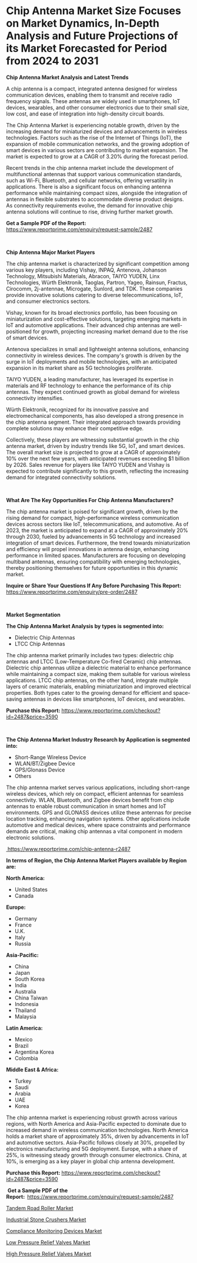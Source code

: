 <p><h1>Chip Antenna Market Size Focuses on Market Dynamics, In-Depth Analysis and Future Projections of its Market Forecasted for Period from 2024 to 2031</h1></p><p><strong>Chip Antenna Market Analysis and Latest Trends</strong></p>
<p><p>A chip antenna is a compact, integrated antenna designed for wireless communication devices, enabling them to transmit and receive radio frequency signals. These antennas are widely used in smartphones, IoT devices, wearables, and other consumer electronics due to their small size, low cost, and ease of integration into high-density circuit boards.</p><p>The Chip Antenna Market is experiencing notable growth, driven by the increasing demand for miniaturized devices and advancements in wireless technologies. Factors such as the rise of the Internet of Things (IoT), the expansion of mobile communication networks, and the growing adoption of smart devices in various sectors are contributing to market expansion. The market is expected to grow at a CAGR of 3.20% during the forecast period.</p><p>Recent trends in the chip antenna market include the development of multifunctional antennas that support various communication standards, such as Wi-Fi, Bluetooth, and cellular networks, offering versatility in applications. There is also a significant focus on enhancing antenna performance while maintaining compact sizes, alongside the integration of antennas in flexible substrates to accommodate diverse product designs. As connectivity requirements evolve, the demand for innovative chip antenna solutions will continue to rise, driving further market growth.</p></p>
<p><strong>Get a Sample PDF of the Report:&nbsp;</strong> <a href="https://www.reportprime.com/enquiry/request-sample/2487">https://www.reportprime.com/enquiry/request-sample/2487</a></p>
<p>&nbsp;</p>
<p><strong>Chip Antenna Major Market Players</strong></p>
<p><p>The chip antenna market is characterized by significant competition among various key players, including Vishay, INPAQ, Antenova, Johanson Technology, Mitsubishi Materials, Abracon, TAIYO YUDEN, Linx Technologies, Würth Elektronik, Taoglas, Partron, Yageo, Rainsun, Fractus, Cirocomm, 2j-antennae, Microgate, Sunlord, and TDK. These companies provide innovative solutions catering to diverse telecommunications, IoT, and consumer electronics sectors.</p><p>Vishay, known for its broad electronics portfolio, has been focusing on miniaturization and cost-effective solutions, targeting emerging markets in IoT and automotive applications. Their advanced chip antennas are well-positioned for growth, projecting increasing market demand due to the rise of smart devices.</p><p>Antenova specializes in small and lightweight antenna solutions, enhancing connectivity in wireless devices. The company's growth is driven by the surge in IoT deployments and mobile technologies, with an anticipated expansion in its market share as 5G technologies proliferate.</p><p>TAIYO YUDEN, a leading manufacturer, has leveraged its expertise in materials and RF technology to enhance the performance of its chip antennas. They expect continued growth as global demand for wireless connectivity intensifies.</p><p>Würth Elektronik, recognized for its innovative passive and electromechanical components, has also developed a strong presence in the chip antenna segment. Their integrated approach towards providing complete solutions may enhance their competitive edge.</p><p>Collectively, these players are witnessing substantial growth in the chip antenna market, driven by industry trends like 5G, IoT, and smart devices. The overall market size is projected to grow at a CAGR of approximately 10% over the next few years, with anticipated revenues exceeding $1 billion by 2026. Sales revenue for players like TAIYO YUDEN and Vishay is expected to contribute significantly to this growth, reflecting the increasing demand for integrated connectivity solutions.</p></p>
<p>&nbsp;</p>
<p><strong>What Are The Key Opportunities For Chip Antenna Manufacturers?</strong></p>
<p><p>The chip antenna market is poised for significant growth, driven by the rising demand for compact, high-performance wireless communication devices across sectors like IoT, telecommunications, and automotive. As of 2023, the market is anticipated to expand at a CAGR of approximately 20% through 2030, fueled by advancements in 5G technology and increased integration of smart devices. Furthermore, the trend towards miniaturization and efficiency will propel innovations in antenna design, enhancing performance in limited spaces. Manufacturers are focusing on developing multiband antennas, ensuring compatibility with emerging technologies, thereby positioning themselves for future opportunities in this dynamic market.</p></p>
<p><strong>Inquire or Share Your Questions If Any Before Purchasing This Report:</strong> <a href="https://www.reportprime.com/enquiry/pre-order/2487">https://www.reportprime.com/enquiry/pre-order/2487</a></p>
<p>&nbsp;</p>
<p><strong>Market Segmentation</strong></p>
<p><strong>The Chip Antenna Market Analysis by types is segmented into:</strong></p>
<p><ul><li>Dielectric Chip Antennas</li><li>LTCC Chip Antennas</li></ul></p>
<p><p>The chip antenna market primarily includes two types: dielectric chip antennas and LTCC (Low-Temperature Co-fired Ceramic) chip antennas. Dielectric chip antennas utilize a dielectric material to enhance performance while maintaining a compact size, making them suitable for various wireless applications. LTCC chip antennas, on the other hand, integrate multiple layers of ceramic materials, enabling miniaturization and improved electrical properties. Both types cater to the growing demand for efficient and space-saving antennas in devices like smartphones, IoT devices, and wearables.</p></p>
<p><strong>Purchase this Report:&nbsp;</strong><a href="https://www.reportprime.com/checkout?id=2487&price=3590">https://www.reportprime.com/checkout?id=2487&price=3590</a></p>
<p>&nbsp;</p>
<p><strong>The Chip Antenna Market Industry Research by Application is segmented into:</strong></p>
<p><ul><li>Short-Range Wireless Device</li><li>WLAN/BT/Zigbee Device</li><li>GPS/Glonass Device</li><li>Others</li></ul></p>
<p><p>The chip antenna market serves various applications, including short-range wireless devices, which rely on compact, efficient antennas for seamless connectivity. WLAN, Bluetooth, and Zigbee devices benefit from chip antennas to enable robust communication in smart homes and IoT environments. GPS and GLONASS devices utilize these antennas for precise location tracking, enhancing navigation systems. Other applications include automotive and medical devices, where space constraints and performance demands are critical, making chip antennas a vital component in modern electronic solutions.</p></p>
<p><a href="https://www.reportprime.com/chip-antenna-r2487">&nbsp;https://www.reportprime.com/chip-antenna-r2487</a></p>
<p><strong>In terms of Region, the Chip Antenna Market Players available by Region are:</strong></p>
<p>
    <p> <strong> North America: </strong>
        <ul>
            <li>United States</li>
            <li>Canada</li>
        </ul>
        </p> 
    <p> <strong> Europe: </strong>
        <ul>
            <li>Germany</li>
            <li>France</li>
            <li>U.K.</li>
            <li>Italy</li>
            <li>Russia</li>
        </ul>
        </p> 
    <p> <strong> Asia-Pacific: </strong>
        <ul>
            <li>China</li>
            <li>Japan</li>
            <li>South Korea</li>
            <li>India</li>
            <li>Australia</li>
            <li>China Taiwan</li>
            <li>Indonesia</li>
            <li>Thailand</li>
            <li>Malaysia</li>
        </ul>
        </p> 
    <p> <strong> Latin America: </strong>
        <ul>
            <li>Mexico</li>
            <li>Brazil</li>
            <li>Argentina Korea</li>
            <li>Colombia</li>
        </ul>
        </p> 
    <p> <strong> Middle East & Africa: </strong>
        <ul>
            <li>Turkey</li>
            <li>Saudi</li>
            <li>Arabia</li>
            <li>UAE</li>
            <li>Korea</li>
        </ul>
    </p>
    </p>
<p><p>The chip antenna market is experiencing robust growth across various regions, with North America and Asia-Pacific expected to dominate due to increased demand in wireless communication technologies. North America holds a market share of approximately 35%, driven by advancements in IoT and automotive sectors. Asia-Pacific follows closely at 30%, propelled by electronics manufacturing and 5G deployment. Europe, with a share of 25%, is witnessing steady growth through consumer electronics. China, at 10%, is emerging as a key player in global chip antenna development.</p></p>
<p><strong>Purchase this Report: </strong><a href="https://www.reportprime.com/checkout?id=2487&price=3590">https://www.reportprime.com/checkout?id=2487&price=3590</a></p>
<p>&nbsp;<strong>Get a Sample PDF of the Report:&nbsp;&nbsp;</strong><a href="https://www.reportprime.com/enquiry/request-sample/2487">https://www.reportprime.com/enquiry/request-sample/2487</a></p>
<p><strong></strong></p>
<p><p><a href="https://www.linkedin.com/pulse/tandem-road-roller-market-size-segmentation-trends-growth-iuuhe?trackingId=Q%2F96mxZHRKqHrScE1GtaGw%3D%3D">Tandem Road Roller Market</a></p><p><a href="https://issuu.com/reportprime-2/docs/industrial-stone-crushers-market-si_c2630d9a2a9224">Industrial Stone Crushers Market</a></p><p><a href="https://issuu.com/reportprime-2/docs/compliance-monitoring-devices-marke_9002196de65aa9">Compliance Monitoring Devices Market</a></p><p><a href="https://www.linkedin.com/pulse/strategic-market-insights-navigating-global-low-pressure-67zue?trackingId=JNfqd9PjR3uXh7dstQEnkA%3D%3D">Low Pressure Relief Valves Market</a></p><p><a href="https://www.linkedin.com/pulse/high-pressure-relief-valves-market-size-growth-trends-industry-yoyre?trackingId=QCXSq1FiQu23qFT1%2FNKWjg%3D%3D">High Pressure Relief Valves Market</a></p></p>